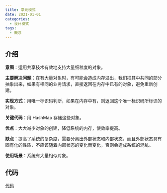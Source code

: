 ```yaml
---
title: 享元模式
date: 2021-01-01
categories:
  - 设计模式
tags:
  - 概念
---
```


## 介绍

**意图**：运用共享技术有效地支持大量细粒度的对象。

**主要解决问题**：在有大量对象时，有可能会造成内存溢出，我们把其中共同的部分抽象出来，如果有相同的业务请求，直接返回在内存中已有的对象，避免重新创建。

**实现方式**：用唯一标识码判断，如果在内存中有，则返回这个唯一标识码所标识的对象。

**关键代码**：用 HashMap 存储这些对象。

**优点**：大大减少对象的创建，降低系统的内存，使效率提高。

**缺点**：提高了系统的复杂度，需要分离出外部状态和内部状态，而且外部状态具有固有化的性质，不应该随着内部状态的变化而变化，否则会造成系统的混乱。

**使用场景**：系统有大量相似对象。

## 代码

[代码](https://github.com/syfxlin/code/blob/master/design-pattern-java/src/main/java/me/ixk/design_pattern/flyweight)
